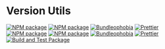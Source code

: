 # Version Utils

[![NPM package](https://badge.fury.io/js/%40nexys%2Fversion-checker.svg)](https://www.npmjs.com/package/@nexys/version-checker)
[![NPM package](https://img.shields.io/npm/v/@nexys/version-checker.svg)](https://www.npmjs.com/package/@nexys/version-checker)
[![Bundleophobia](https://badgen.net/bundlephobia/min/@nexys/version-checker)](https://bundlephobia.com/result?p=@nexys/version-checker)
[![Prettier](https://img.shields.io/badge/code_style-prettier-ff69b4.svg)](https://prettier.io/)
[![NPM package](https://badge.fury.io/js/%40nexys%2Fversion-checker.svg)](https://www.npmjs.com/package/@nexys/version-checker)
[![NPM package](https://img.shields.io/npm/v/@nexys/version-checker.svg)](https://www.npmjs.com/package/@nexys/version-checker)
[![Bundleophobia](https://badgen.net/bundlephobia/min/@nexys/version-checker)](https://bundlephobia.com/result?p=@nexys/version-checker)
[![Prettier](https://img.shields.io/badge/code_style-prettier-ff69b4.svg)](https://prettier.io/)
[![Build and Test Package](https://github.com/nexys-system/version-utils/actions/workflows/test.yml/badge.svg)](https://github.com/nexys-system/version-utils/actions/workflows/test.yml)